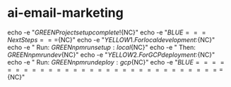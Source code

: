 # ai-email-marketing

echo -e "${GREEN}Project setup complete!${NC}"
echo -e "${BLUE}=== Next Steps ===${NC}"
echo -e "${YELLOW}1. For local development:${NC}"
echo -e "   Run: ${GREEN}npm run setup:local${NC}"
echo -e "   Then: ${GREEN}npm run dev${NC}"
echo -e "${YELLOW}2. For GCP deployment:${NC}"
echo -e "   Run: ${GREEN}npm run deploy:gcp${NC}"
echo -e "${BLUE}===============================${NC}"

